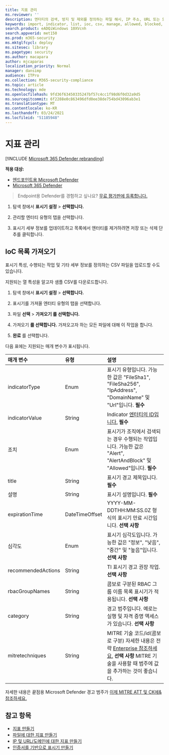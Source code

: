 ```yaml
---
title: 지표 관리
ms.reviewer: ''
description: 엔터티의 검색, 방지 및 제외를 정의하는 파일 해시, IP 주소, URL 또는 도메인에 대한 표시기를 관리합니다.
keywords: import, indicator, list, ioc, csv, manage, allowed, blocked, block, clean, malicious, file hash, ip address, urls, domain
search.product: eADQiWindows 10XVcnh
search.appverid: met150
ms.prod: m365-security
ms.mktglfcycl: deploy
ms.sitesec: library
ms.pagetype: security
ms.author: macapara
author: mjcaparas
localization_priority: Normal
manager: dansimp
audience: ITPro
ms.collection: M365-security-compliance
ms.topic: article
ms.technology: mde
ms.openlocfilehash: 9fd36f63450335247bf57c4cc1f98d6f0d32a9d5
ms.sourcegitcommit: 6f2288e0c863496dfd0ee38de754bd43096ab3e1
ms.translationtype: MT
ms.contentlocale: ko-KR
ms.lasthandoff: 03/24/2021
ms.locfileid: "51185948"
---
```

# <a name="manage-indicators"></a>지표 관리

[!INCLUDE [Microsoft 365 Defender rebranding](../../includes/microsoft-defender.md)]


**적용 대상:**
- [엔드포인트용 Microsoft Defender](https://go.microsoft.com/fwlink/p/?linkid=2154037)
- [Microsoft 365 Defender](https://go.microsoft.com/fwlink/?linkid=2118804)


>Endpoint용 Defender를 경험하고 싶나요? [무료 평가판에 등록합니다.](https://www.microsoft.com/en-us/WindowsForBusiness/windows-atp?ocid=docs-wdatp-automationexclusionlist-abovefoldlink)


1. 탐색 창에서 **표시기 설정**  >  **선택합니다.**

2. 관리할 엔터티 유형의 탭을 선택합니다.  

3. 표시기 세부 정보를 업데이트하고  목록에서  엔터티를 제거하려면 저장 또는 삭제 단추를 클릭합니다.

## <a name="import-a-list-of-iocs"></a>IoC 목록 가져오기

표시기 특성, 수행되는 작업 및 기타 세부 정보를 정의하는 CSV 파일을 업로드할 수도 있습니다.

지원되는 열 특성을 알고자 샘플 CSV를 다운로드합니다.

1. 탐색 창에서 **표시기 설정**  >  **선택합니다.**

2. 표시기를 가져올 엔터티 유형의 탭을 선택합니다.

3. 파일 **선택**  >  **가져오기 를 선택합니다.** 

4. 가져오기 **를 선택합니다.** 가져오고자 하는 모든 파일에 대해 이 작업을 합니다. 

5. **완료** 를 선택합니다.

다음 표에는 지원되는 매개 변수가 표시됩니다.

매개 변수 | 유형    |   설명
:---|:---|:---
indicatorType | Enum | 표시기 유형입니다. 가능한 값은 "FileSha1", "FileSha256", "IpAddress", "DomainName" 및 "Url"입니다. **필수**
indicatorValue | String | Indicator [엔터티의 ID입니다.](ti-indicator.md) **필수**
조치 | Enum | 표시기가 조직에서 검색되는 경우 수행되는 작업입니다. 가능한 값은 "Alert", "AlertAndBlock" 및 "Allowed"입니다. **필수**
title | String | 표시기 경고 제목입니다. **필수**
설명 | String |  표시기 설명입니다. **필수**
expirationTime | DateTimeOffset | YYYY-MM-DDTHH:MM:SS.0Z 형식의 표시기 만료 시간입니다. **선택 사항**
심각도 | Enum | 표시기 심각도입니다. 가능한 값은 "정보", "낮음", "중간" 및 "높음"입니다. **선택 사항**
recommendedActions | String | TI 표시기 경고 권장 작업. **선택 사항**
rbacGroupNames | String | 콤보로 구분된 RBAC 그룹 이름 목록 표시기가 적용됩니다. **선택 사항**
category | String | 경고 범주입니다. 예로는 실행 및 자격 증명 액세스가 있습니다. **선택 사항**
mitretechniques| String | MITRE 기술 코드/id(콤보로 구분) 자세한 내용은 전략 [Enterprise 참조하세요.](https://attack.mitre.org/tactics/enterprise/) **선택 사항** MITRE 기술을 사용할 때 범주에 값을 추가하는 것이 좋습니다.

자세한 내용은 끝점용 Microsoft Defender 경고 범주가 [이제 MITRE ATT 및 CK에&참조하세요.](https://techcommunity.microsoft.com/t5/microsoft-defender-for-endpoint/microsoft-defender-atp-alert-categories-are-now-aligned-with/ba-p/732748)


## <a name="see-also"></a>참고 항목
- [지표 만들기](manage-indicators.md)
- [파일에 대한 지표 만들기](indicator-file.md)
- [IP 및 URL/도메인에 대한 지표 만들기](indicator-ip-domain.md)
- [인증서를 기반으로 표시기 만들기](indicator-certificates.md)

